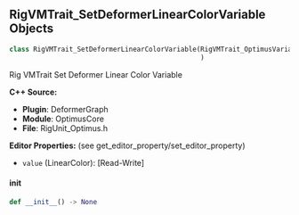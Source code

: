 ## RigVMTrait_SetDeformerLinearColorVariable Objects

```python
class RigVMTrait_SetDeformerLinearColorVariable(RigVMTrait_OptimusVariableBase
                                                )
```

Rig VMTrait Set Deformer Linear Color Variable

**C++ Source:**

- **Plugin**: DeformerGraph
- **Module**: OptimusCore
- **File**: RigUnit_Optimus.h

**Editor Properties:** (see get_editor_property/set_editor_property)

- ``value`` (LinearColor):  [Read-Write]

<a id="unreal.RigVMTrait_SetDeformerLinearColorVariable.__init__"></a>

#### __init__

```python
def __init__() -> None
```

<a id="unreal.RigVMTrait_SetDeformerLinearColorArrayVariable"></a>